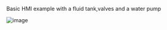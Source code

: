 Basic HMI example with a fluid tank,valves and a water pump

![image](https://user-images.githubusercontent.com/81274639/209453321-07fadcc0-9e6b-4b16-9299-352b48832494.png)
